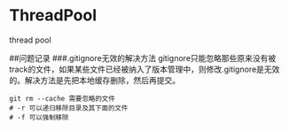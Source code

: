 # ThreadPool
thread pool

##问题记录
###.gitignore无效的解决方法
gitignore只能忽略那些原来没有被track的文件，如果某些文件已经被纳入了版本管理中，则修改.gitignore是无效的。解决方法是先把本地缓存删除，然后再提交。

    git rm --cache 需要忽略的文件
    # -r 可以递归移除目录及其下面的文件
    # -f 可以强制移除
